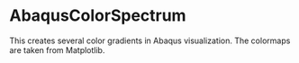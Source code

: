 # AbaqusColorSpectrum
This creates several color gradients in Abaqus visualization. The colormaps are taken from Matplotlib.
